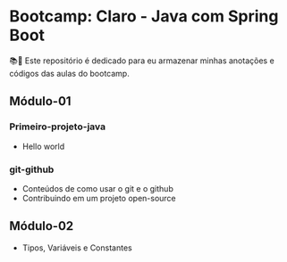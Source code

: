 # Bootcamp: Claro - Java com Spring Boot

📚📖 Este repositório é dedicado para eu armazenar minhas anotações e códigos das aulas do bootcamp. 

## Módulo-01

### Primeiro-projeto-java

- Hello world
  
### git-github

- Conteúdos de como usar o git e o github
- Contribuindo em um projeto open-source

## Módulo-02

- Tipos, Variáveis e Constantes

